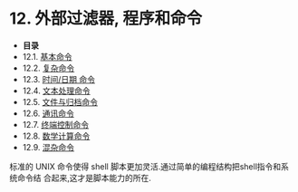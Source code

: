 # 12\. 外部过滤器, 程序和命令

*   **目录**
*   12.1\. [基本命令](basic.md)
*   12.2\. [复杂命令](moreadv.md)
*   12.3\. [时间/日期 命令](timedate.md)
*   12.4\. [文本处理命令](textproc.md)
*   12.5\. [文件与归档命令](filearchiv.md)
*   12.6\. [通讯命令](communications.md)
*   12.7\. [终端控制命令](terminalccmds.md)
*   12.8\. [数学计算命令](mathc.md)
*   12.9\. [混杂命令](extmisc.md)

标准的 UNIX 命令使得 shell 脚本更加灵活.通过简单的编程结构把shell指令和系统命令结 合起来,这才是脚本能力的所在.